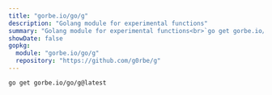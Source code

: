 ```yaml
---
title: "gorbe.io/go/g"
description: "Golang module for experimental functions"
summary: "Golang module for experimental functions<br>`go get gorbe.io/go/g`"
showDate: false
gopkg:
  module: "gorbe.io/go/g"
  repository: "https://github.com/g0rbe/g"
---
```


```bash
go get gorbe.io/go/g@latest
```
